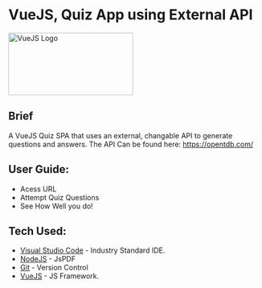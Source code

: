 # VueJS, Quiz App using External API
<img src="https://3lhowb48prep40031529g5yj-wpengine.netdna-ssl.com/wp-content/uploads/2019/10/logo-vuejs-min.png" height="124" width="248" alt="VueJS Logo"/>

## Brief
A VueJS Quiz SPA that uses an external, changable API to generate questions and answers.
The API Can be found here: https://opentdb.com/


## User Guide:
* Acess URL
* Attempt Quiz Questions
* See How Well you do!

## Tech Used:
* [Visual Studio Code](https://code.visualstudio.com/) - Industry Standard IDE.
* [NodeJS](https://nodejs.org/en/) - JsPDF
* [Git](https://git-scm.com/) - Version Control
* [VueJS](https://vuejs.org/) - JS Framework.
